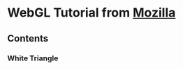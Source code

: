 # WebGL Tutorial from [Mozilla](https://developer.mozilla.org/en-US/docs/Web/API/WebGL_API/Tutorial)
## Contents
### White Triangle